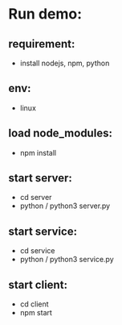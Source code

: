 # Run demo:
## requirement:
- install nodejs, npm, python

## env:
- linux

## load node_modules:
- npm install

## start server:
- cd server
- python / python3 server.py

## start service:
- cd service
- python / python3 service.py

## start client:
- cd client
- npm start